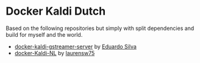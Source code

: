 # Docker Kaldi Dutch #

Based on the following repositories but simply with split dependencies and build for myself and the world.

* [docker-kaldi-gstreamer-server](https://github.com/jcsilva/docker-kaldi-gstreamer-server) by [Eduardo Silva](https://github.com/jcsilva)
* [docker-Kaldi-NL](https://github.com/laurensw75/docker-Kaldi-NL) by [laurensw75](https://github.com/laurensw75)